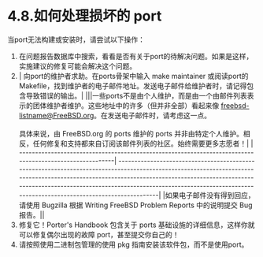 # 4.8.如何处理损坏的 port

当port无法构建或安装时，请尝试以下操作：

1. 在问题报告数据库中搜索，看看是否有关于port的待解决问题。如果是这样，实施建议的修复可能会解决这个问题。
2. | 向port的维护者求助。在ports骨架中输入 make maintainer 或阅读port的 Makefile，找到维护者的电子邮件地址。发送电子邮件给维护者时，请记得包含导致错误的输出。| |||一些ports不是由个人维护，而是由一个由邮件列表表示的团体维护者维护。这些地址中的许多（但并非全部）看起来像 freebsd-listname@FreeBSD.org。在发送电子邮件时，请考虑这一点。<br /><br />具体来说，由 FreeBSD.org 的 ports 维护的 ports 并非由特定个人维护。相反，任何修复和支持都来自订阅该邮件列表的社区。始终需要更多志愿者！|
    | --------------------------------------------------------------------------------------------------------| ---------------------------------------------------------------------------------------------------------------------------------------------------------------------------------------------------------------------------------------------------------------------------------------------------------------------|
    |如果电子邮件没有得到回应，请使用 Bugzilla 根据 Writing FreeBSD Problem Reports 中的说明提交 Bug 报告。||
3. 修复它！Porter's Handbook 包含关于 ports 基础设施的详细信息，这样你就可以修复偶尔出现的故障 port，甚至提交你自己的！
4. 请按照使用二进制包管理的使用 pkg 指南安装该软件包，而不是使用port。
